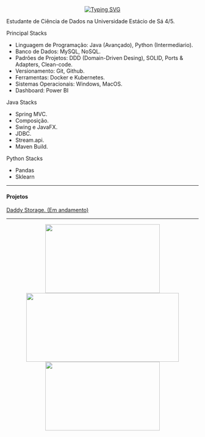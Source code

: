<div align=center>
 
<a href="https://git.io/typing-svg"><img src="https://readme-typing-svg.demolab.com?font=Fira+Code&size=30&pause=1000&color=FFFFFF&center=true&width=800&lines=Ola%2C+seja+bem+vindo+ao+meu+github.;Eu+sou+Norton+Domingues+Manfr%C3%A9." alt="Typing SVG" /></a>
 
 </div>
 
 Estudante de Ciência de Dados na Universidade Estácio de Sá 4/5.

Principal Stacks
- Linguagem de Programação: Java (Avançado), Python (Intermediario).
- Banco de Dados: MySQL, NoSQL.
- Padrões de Projetos: DDD (Domain-Driven Desing), SOLID, Ports & Adapters, Clean-code.
- Versionamento: Git, Github.
- Ferramentas: Docker e Kubernetes.
- Sistemas Operacionais: Windows, MacOS.
- Dashboard: Power BI

Java Stacks
- Spring MVC.
- Composição.
- Swing e JavaFX.
- JDBC.
- Stream.api.
- Maven Build.

Python Stacks
- Pandas
- Sklearn
 
 <hr>
</div>


<div>
 <h4> Projetos </h4>
 <a href="https://github.com/nortonmanfrejr/Daddy-Storage-with-Swing"> Daddy Storage. (Em andamento)
<hr>
  
  <div align=center>
   
   <div>
  <a href="https://github.com/nortonmanfrejr">
  <img height="180em" width="300em" src="https://github-readme-stats.vercel.app/api?username=nortonmanfrejr&show_icons=true&theme=dark&include_all_commits=true&count_private=true"/>
   
   <img height="180em" width="400em" src="https://streak-stats.demolab.com?user=nortonmanfrejr&theme=dark"/>
   
  <img height="180em" width="300em" src="https://github-readme-stats.vercel.app/api/top-langs/?username=nortonmanfrejr&layout=compact&langs_count=7&theme=dark"/>
   </div>
